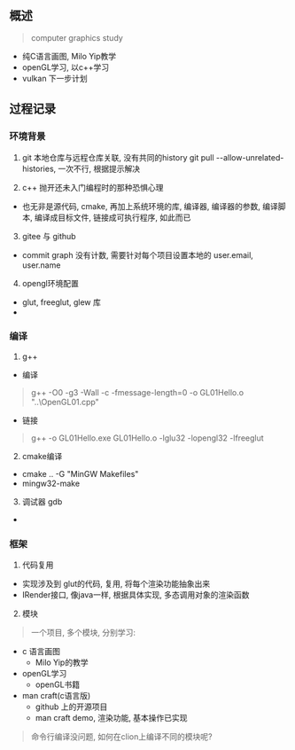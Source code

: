 
## 概述
> computer graphics study
- 纯C语言画图, Milo Yip教学
- openGL学习, 以c++学习
- vulkan 下一步计划

## 过程记录
### 环境背景
1. git 本地仓库与远程仓库关联, 没有共同的history
git pull --allow-unrelated-histories, 一次不行, 根据提示解决

2. c++ 抛开还未入门编程时的那种恐惧心理
- 也无非是源代码, cmake, 再加上系统环境的库, 编译器, 编译器的参数, 编译脚本, 编译成目标文件, 链接成可执行程序, 如此而已

3. gitee 与 github
- commit graph 没有计数, 需要针对每个项目设置本地的 user.email, user.name

4. opengl环境配置
- glut, freeglut, glew 库
- 

### 编译 
1. g++
- 编译
>    g++ -O0 -g3 -Wall -c -fmessage-length=0 -o GL01Hello.o "..\\OpenGL01.cpp" 
- 链接
>    g++ -o GL01Hello.exe GL01Hello.o -lglu32 -lopengl32 -lfreeglut

2. cmake编译
- cmake .. -G "MinGW Makefiles" 
- mingw32-make

3. 调试器 gdb
- 

### 框架
1. 代码复用
- 实现涉及到 glut的代码, 复用, 将每个渲染功能抽象出来
- IRender接口, 像java一样, 根据具体实现, 多态调用对象的渲染函数

2. 模块
> 一个项目, 多个模块, 分别学习:
-  c 语言画图
    * Milo Yip的教学
- openGL学习
    * openGL书籍
- man craft(c语言版)
    * github 上的开源项目
    * man craft demo, 渲染功能, 基本操作已实现

> 命令行编译没问题, 如何在clion上编译不同的模块呢?

### 